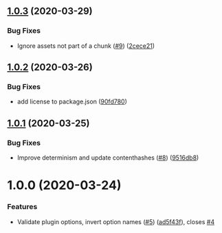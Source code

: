 ## [1.0.3](https://github.com/jdb8/simplify-css-modules-webpack-plugin/compare/v1.0.2...v1.0.3) (2020-03-29)


### Bug Fixes

* Ignore assets not part of a chunk ([#9](https://github.com/jdb8/simplify-css-modules-webpack-plugin/issues/9)) ([2cece21](https://github.com/jdb8/simplify-css-modules-webpack-plugin/commit/2cece21e9cdebd08d95eb19bd80e6a94895be5bf))

## [1.0.2](https://github.com/jdb8/simplify-css-modules-webpack-plugin/compare/v1.0.1...v1.0.2) (2020-03-26)


### Bug Fixes

* add license to package.json ([90fd780](https://github.com/jdb8/simplify-css-modules-webpack-plugin/commit/90fd780c69e6c356da1622cda5f33a84ab8cb31f))

## [1.0.1](https://github.com/jdb8/simplify-css-modules-webpack-plugin/compare/v1.0.0...v1.0.1) (2020-03-25)


### Bug Fixes

* Improve determinism and update contenthashes ([#8](https://github.com/jdb8/simplify-css-modules-webpack-plugin/issues/8)) ([9516db8](https://github.com/jdb8/simplify-css-modules-webpack-plugin/commit/9516db83627121efbcf70e0afcf1e84d626f3cbf))

# 1.0.0 (2020-03-24)


### Features

* Validate plugin options, invert option names ([#5](https://github.com/jdb8/simplify-css-modules-webpack-plugin/issues/5)) ([ad5f43f](https://github.com/jdb8/simplify-css-modules-webpack-plugin/commit/ad5f43fc1e143be362e3c09a4c87d38bd1b71f0d)), closes [#4](https://github.com/jdb8/simplify-css-modules-webpack-plugin/issues/4)
